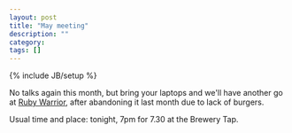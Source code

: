 ```yaml
---
layout: post
title: "May meeting"
description: ""
category: 
tags: []
---
```

{% include JB/setup %}

No talks again this month, but bring your laptops and we'll have another go at
[Ruby Warrior](https://github.com/ryanb/ruby-warrior), after abandoning it last
month due to lack of burgers.

Usual time and place: tonight, 7pm for 7.30 at the Brewery Tap.
